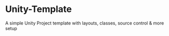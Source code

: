 # Unity-Template
A simple Unity Project template with layouts, classes, source control &amp; more setup
